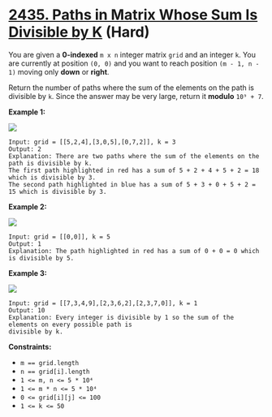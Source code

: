 # [2435. Paths in Matrix Whose Sum Is Divisible by K][link] (Hard)

[link]: https://leetcode.com/problems/paths-in-matrix-whose-sum-is-divisible-by-k/

You are given a **0-indexed** `m x n` integer matrix `grid` and an integer `k`. You are currently at
position `(0, 0)` and you want to reach position `(m - 1, n - 1)` moving only **down** or **right**.

Return the number of paths where the sum of the elements on the path is divisible by  `k`. Since the
answer may be very large, return it **modulo** `10⁹ + 7`.

**Example 1:**

![](https://assets.leetcode.com/uploads/2022/08/13/image-20220813183124-1.png)

```
Input: grid = [[5,2,4],[3,0,5],[0,7,2]], k = 3
Output: 2
Explanation: There are two paths where the sum of the elements on the path is divisible by k.
The first path highlighted in red has a sum of 5 + 2 + 4 + 5 + 2 = 18 which is divisible by 3.
The second path highlighted in blue has a sum of 5 + 3 + 0 + 5 + 2 = 15 which is divisible by 3.
```

**Example 2:**

![](https://assets.leetcode.com/uploads/2022/08/17/image-20220817112930-3.png)

```
Input: grid = [[0,0]], k = 5
Output: 1
Explanation: The path highlighted in red has a sum of 0 + 0 = 0 which is divisible by 5.
```

**Example 3:**

![](https://assets.leetcode.com/uploads/2022/08/12/image-20220812224605-3.png)

```
Input: grid = [[7,3,4,9],[2,3,6,2],[2,3,7,0]], k = 1
Output: 10
Explanation: Every integer is divisible by 1 so the sum of the elements on every possible path is
divisible by k.
```

**Constraints:**

- `m == grid.length`
- `n == grid[i].length`
- `1 <= m, n <= 5 * 10⁴`
- `1 <= m * n <= 5 * 10⁴`
- `0 <= grid[i][j] <= 100`
- `1 <= k <= 50`
